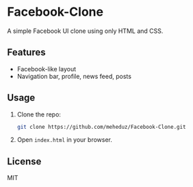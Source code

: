 # Facebook-Clone

A simple Facebook UI clone using only HTML and CSS.

## Features

- Facebook-like layout
- Navigation bar, profile, news feed, posts

## Usage

1. Clone the repo:
   ```bash
   git clone https://github.com/meheduz/Facebook-Clone.git
   ```
2. Open `index.html` in your browser.

## License

MIT
